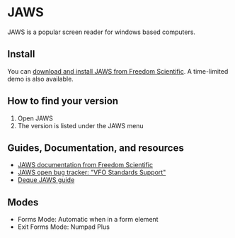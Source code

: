 # JAWS

JAWS is a popular screen reader for windows based computers.

## Install

You can [download and install JAWS from Freedom Scientific](https://www.freedomscientific.com/Products/Blindness/JAWS). A time-limited demo is also available.

## How to find your version

1. Open JAWS
2. The version is listed under the JAWS menu

## Guides, Documentation, and resources

* [JAWS documentation from Freedom Scientific](https://www.freedomscientific.com/products/blindness/jawsdocumentation)
* [JAWS open bug tracker: "VFO Standards Support"](https://github.com/FreedomScientific/VFO-standards-support)  
* [Deque JAWS guide](https://dequeuniversity.com/screenreaders/jaws-keyboard-shortcuts)

## Modes

* Forms Mode: Automatic when in a form element
* Exit Forms Mode: Numpad Plus

